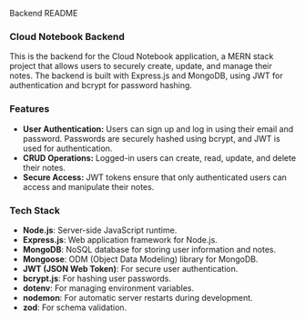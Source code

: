  Backend README

### Cloud Notebook Backend

This is the backend for the Cloud Notebook application, a MERN stack project that allows users to securely create, update, and manage their notes. The backend is built with Express.js and MongoDB, using JWT for authentication and bcrypt for password hashing.

### Features

- **User Authentication:** Users can sign up and log in using their email and password. Passwords are securely hashed using bcrypt, and JWT is used for authentication.
- **CRUD Operations:** Logged-in users can create, read, update, and delete their notes.
- **Secure Access:** JWT tokens ensure that only authenticated users can access and manipulate their notes.

### Tech Stack

- **Node.js**: Server-side JavaScript runtime.
- **Express.js**: Web application framework for Node.js.
- **MongoDB**: NoSQL database for storing user information and notes.
- **Mongoose**: ODM (Object Data Modeling) library for MongoDB.
- **JWT (JSON Web Token)**: For secure user authentication.
- **bcrypt.js**: For hashing user passwords.
- **dotenv**: For managing environment variables.
- **nodemon**: For automatic server restarts during development.
- **zod**: For schema validation.

